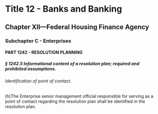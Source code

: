 
# Title 12 - Banks and Banking
## Chapter XII—Federal Housing Finance Agency
### Subchapter C - Enterprises
#### PART 1242 - RESOLUTION PLANNING
##### § 1242.5 Informational content of a resolution plan; required and prohibited assumptions.
###### Identification of point of contact.

(h)The Enterprise senior management official responsible for serving as a point of contact regarding the resolution plan shall be identified in the resolution plan.
